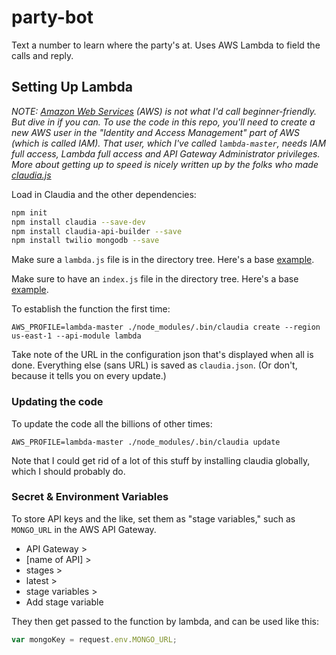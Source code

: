 # party-bot
Text a number to learn where the party's at. Uses AWS Lambda to field the calls and reply.

## Setting Up Lambda

_NOTE: [Amazon Web Services](aws.amazon.com) (AWS) is not what I'd call beginner-friendly. But dive in if you can. To use the code in this repo, you'll need to create a new AWS user in the "Identity and Access Management" part of AWS (which is called IAM). That user, which I've called `lambda-master`, needs IAM full access, Lambda full access and API Gateway Administrator privileges. More about getting up to speed is nicely written up by the folks who made [claudia.js](https://claudiajs.com/tutorials/installing.html)_

Load in Claudia and the other dependencies:

```bash
npm init
npm install claudia --save-dev
npm install claudia-api-builder --save
npm install twilio mongodb --save
```

Make sure a `lambda.js` file is in the directory tree. Here's a base  [example](https://gist.github.com/jkeefe/c013ea91f4cfaf95ecef2a51b9c77f13).

Make sure to have an `index.js` file in the directory tree. Here's a base [example](https://gist.github.com/jkeefe/2e61f4a4ff1c25b09020ff27525d9f74).

To establish the function the first time:

`AWS_PROFILE=lambda-master ./node_modules/.bin/claudia create --region us-east-1 --api-module lambda`

Take note of the URL in the configuration json that's displayed when all is done. Everything else (sans URL) is saved as `claudia.json`. (Or don't, because it tells you on every update.)

### Updating the code
  
To update the code all the billions of other times:

`AWS_PROFILE=lambda-master ./node_modules/.bin/claudia update`

Note that I could get rid of a lot of this stuff by installing claudia globally, which I should probably do.

### Secret & Environment Variables

To store API keys and the like, set them as "stage variables," such as `MONGO_URL` in the AWS API Gateway. 

- API Gateway >
- [name of API] >
- stages >
- latest >
- stage variables >
- Add stage variable

They then get passed to the function by lambda, and can be used like this:
  
```javascript
var mongoKey = request.env.MONGO_URL;
```


